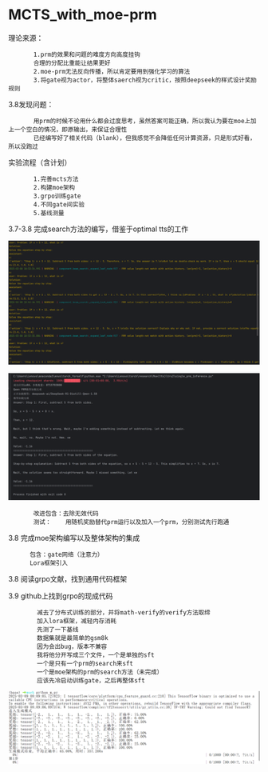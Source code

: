 # MCTS_with_moe-prm

理论来源：

           1.prm的效果和问题的难度方向高度挂钩
           合理的分配比重能让结果更好
           2.moe-prm无法反向传播，所以肯定要用到强化学习的算法
           3.将gate视为actor，将整体saerch视为critic，按照deepseek的样式设计奖励规则

3.8发现问题：

           用prm的时候不论用什么都会过度思考，虽然答案可能正确，所以我认为要在moe上加上一个空白的情况，即原输出，来保证合理性
           已经编写好了相关代码（blank），但我感觉不会降低任何计算资源，只是形式好看，所以没跑过

实验流程（含计划）
 
           1.完善mcts方法
           2.构建moe架构
           3.grpo训练gate
           4.不同gate间实验
           5.基线测量


3.7-3.8 完成search方法的编写，借鉴于optimal tts的工作


![image](https://github.com/cxb-student/MCTS-with-moe-at-tts-prm/blob/main/random_test.png)

![image](https://github.com/cxb-student/MCTS-with-moe-at-tts-prm/blob/main/single.png)

           改进包含：去除无效代码
           测试：    用随机奖励替代prm运行以及加入一个prm，分别测试先行跑通
           
3.8     完成moe架构编写以及整体架构的集成
   
          包含：gate网络（注意力）
          Lora框架引入
          

3.8     阅读grpo文献，找到通用代码框架

3.9     github上找到grpo的现成代码

            减去了分布式训练的部分，并将math-verify的verify方法取缔
            加入lora框架，减轻内存消耗
            先测了一下基线
            数据集就是最简单的gsm8k
            因为会出bug，版本不兼容
            我将他分开写成三个文件，一个是单独的sft
            一个是只有一个prm的search来sft
            一个是moe架构的prm的search方法（未完成）
            应该先冷启动训练gate，之后再整体sft

![image](https://github.com/cxb-student/MCTS-with-moe-at-tts-prm/blob/main/train.png)
